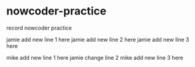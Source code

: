 # nowcoder-practice
record nowcoder practice

jamie add new line 1 here
jamie add new line 2 here
jamie add new line 3 here

mike add new line 1 here
jamie change line 2
mike add new line 3 here